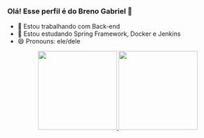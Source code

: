 ### Olá! Esse perfil é do Breno Gabriel 👋

- 🔭 Estou trabalhando com Back-end
- 🌱 Estou estudando Spring Framework, Docker e Jenkins
- 😄 Pronouns: ele/dele


<div align="center">
  <a href="https://github.com/BrenoXDMoon">
  <img height="180em" src="https://github-readme-stats.vercel.app/api?username=BrenoXDMoon&show_icons=true&theme=dracula&include_all_commits=true&count_private=true"/>
  <img height="180em" src="https://github-readme-stats.vercel.app/api/top-langs/?username=BrenoXDMoon&layout=compact&langs_count=7&theme=dracula"/>
</div>
